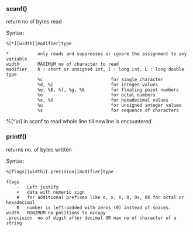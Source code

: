 ### scanf()
return no of bytes read

Syntax:
```
%[*][width][modifier]type

*			only reads and suppresses or ignore the assignment to any variable
width		MAXIMUM no of character to read
modifier	h : short or unsigned int, l : long int, L : long double
type
			%c							for single character
			%d, %i						for integer values
			%e, %E, %f, %g, %G			for floating point numbers
			%o							for octal numbers
			%x, %X						for hexadecimal values
			%u							for unsigned integer values
			%s							for sequence of characters
```
%\[^\n\] in scanf to read whole line till newline is encountered

### printf()
returns no. of bytes written

Syntax:
```
%[flags][width][.precision][modifier]type

flags
	-	Left justify
	+	data with numeric sign
	#	for additional prefixes like o, x, X, 0, 0x, 0X for octal or hexadecimal
	0	number is left-padded with zeros (0) instead of spaces.
width	MINIMUM	no positions to occupy
.precision	no of digit after decimal OR max no of character of a string
```